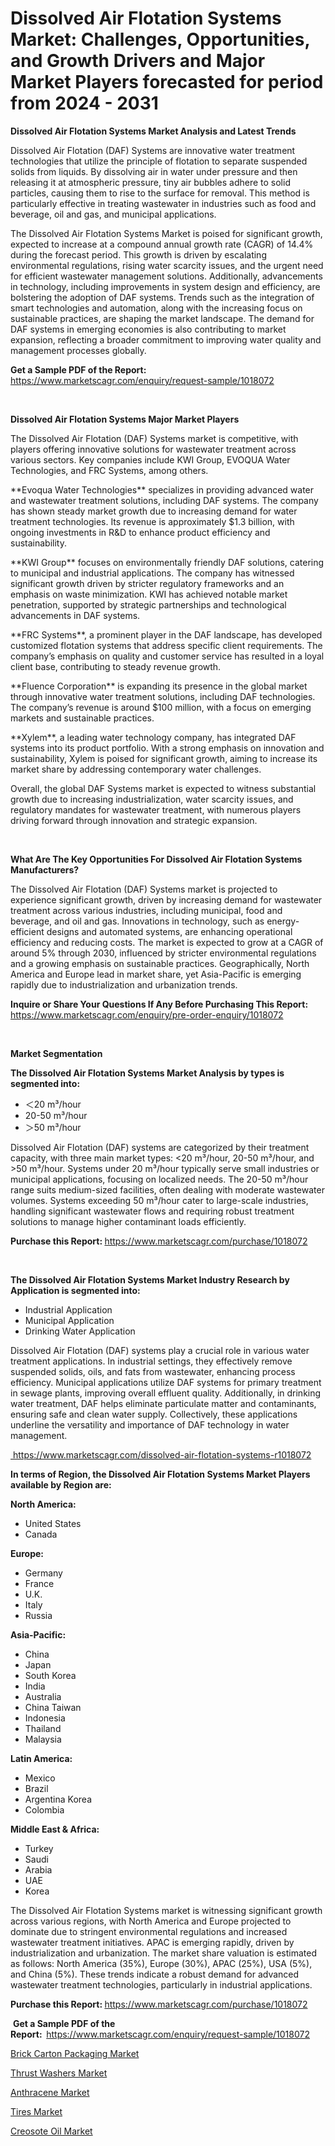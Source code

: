<p><h1>Dissolved Air Flotation Systems Market: Challenges, Opportunities, and Growth Drivers and Major Market Players forecasted for period from 2024 - 2031</h1></p><p><strong>Dissolved Air Flotation Systems Market Analysis and Latest Trends</strong></p>
<p><p>Dissolved Air Flotation (DAF) Systems are innovative water treatment technologies that utilize the principle of flotation to separate suspended solids from liquids. By dissolving air in water under pressure and then releasing it at atmospheric pressure, tiny air bubbles adhere to solid particles, causing them to rise to the surface for removal. This method is particularly effective in treating wastewater in industries such as food and beverage, oil and gas, and municipal applications.</p><p>The Dissolved Air Flotation Systems Market is poised for significant growth, expected to increase at a compound annual growth rate (CAGR) of 14.4% during the forecast period. This growth is driven by escalating environmental regulations, rising water scarcity issues, and the urgent need for efficient wastewater management solutions. Additionally, advancements in technology, including improvements in system design and efficiency, are bolstering the adoption of DAF systems. Trends such as the integration of smart technologies and automation, along with the increasing focus on sustainable practices, are shaping the market landscape. The demand for DAF systems in emerging economies is also contributing to market expansion, reflecting a broader commitment to improving water quality and management processes globally.</p></p>
<p><strong>Get a Sample PDF of the Report:&nbsp;</strong> <a href="https://www.marketscagr.com/enquiry/request-sample/1018072">https://www.marketscagr.com/enquiry/request-sample/1018072</a></p>
<p>&nbsp;</p>
<p><strong>Dissolved Air Flotation Systems Major Market Players</strong></p>
<p><p>The Dissolved Air Flotation (DAF) Systems market is competitive, with players offering innovative solutions for wastewater treatment across various sectors. Key companies include KWI Group, EVOQUA Water Technologies, and FRC Systems, among others.</p><p>**Evoqua Water Technologies** specializes in providing advanced water and wastewater treatment solutions, including DAF systems. The company has shown steady market growth due to increasing demand for water treatment technologies. Its revenue is approximately $1.3 billion, with ongoing investments in R&D to enhance product efficiency and sustainability.</p><p>**KWI Group** focuses on environmentally friendly DAF solutions, catering to municipal and industrial applications. The company has witnessed significant growth driven by stricter regulatory frameworks and an emphasis on waste minimization. KWI has achieved notable market penetration, supported by strategic partnerships and technological advancements in DAF systems.</p><p>**FRC Systems**, a prominent player in the DAF landscape, has developed customized flotation systems that address specific client requirements. The company’s emphasis on quality and customer service has resulted in a loyal client base, contributing to steady revenue growth.</p><p>**Fluence Corporation** is expanding its presence in the global market through innovative water treatment solutions, including DAF technologies. The company’s revenue is around $100 million, with a focus on emerging markets and sustainable practices.</p><p>**Xylem**, a leading water technology company, has integrated DAF systems into its product portfolio. With a strong emphasis on innovation and sustainability, Xylem is poised for significant growth, aiming to increase its market share by addressing contemporary water challenges.</p><p>Overall, the global DAF Systems market is expected to witness substantial growth due to increasing industrialization, water scarcity issues, and regulatory mandates for wastewater treatment, with numerous players driving forward through innovation and strategic expansion.</p></p>
<p>&nbsp;</p>
<p><strong>What Are The Key Opportunities For Dissolved Air Flotation Systems Manufacturers?</strong></p>
<p><p>The Dissolved Air Flotation (DAF) Systems market is projected to experience significant growth, driven by increasing demand for wastewater treatment across various industries, including municipal, food and beverage, and oil and gas. Innovations in technology, such as energy-efficient designs and automated systems, are enhancing operational efficiency and reducing costs. The market is expected to grow at a CAGR of around 5% through 2030, influenced by stricter environmental regulations and a growing emphasis on sustainable practices. Geographically, North America and Europe lead in market share, yet Asia-Pacific is emerging rapidly due to industrialization and urbanization trends.</p></p>
<p><strong>Inquire or Share Your Questions If Any Before Purchasing This Report:</strong> <a href="https://www.marketscagr.com/enquiry/pre-order-enquiry/1018072">https://www.marketscagr.com/enquiry/pre-order-enquiry/1018072</a></p>
<p>&nbsp;</p>
<p><strong>Market Segmentation</strong></p>
<p><strong>The Dissolved Air Flotation Systems Market Analysis by types is segmented into:</strong></p>
<p><ul><li>＜20 m³/hour</li><li>20-50 m³/hour</li><li>＞50 m³/hour</li></ul></p>
<p><p>Dissolved Air Flotation (DAF) systems are categorized by their treatment capacity, with three main market types: <20 m³/hour, 20-50 m³/hour, and >50 m³/hour. Systems under 20 m³/hour typically serve small industries or municipal applications, focusing on localized needs. The 20-50 m³/hour range suits medium-sized facilities, often dealing with moderate wastewater volumes. Systems exceeding 50 m³/hour cater to large-scale industries, handling significant wastewater flows and requiring robust treatment solutions to manage higher contaminant loads efficiently.</p></p>
<p><strong>Purchase this Report:&nbsp;</strong><a href="https://www.marketscagr.com/purchase/1018072">https://www.marketscagr.com/purchase/1018072</a></p>
<p>&nbsp;</p>
<p><strong>The Dissolved Air Flotation Systems Market Industry Research by Application is segmented into:</strong></p>
<p><ul><li>Industrial Application</li><li>Municipal Application</li><li>Drinking Water Application</li></ul></p>
<p><p>Dissolved Air Flotation (DAF) systems play a crucial role in various water treatment applications. In industrial settings, they effectively remove suspended solids, oils, and fats from wastewater, enhancing process efficiency. Municipal applications utilize DAF systems for primary treatment in sewage plants, improving overall effluent quality. Additionally, in drinking water treatment, DAF helps eliminate particulate matter and contaminants, ensuring safe and clean water supply. Collectively, these applications underline the versatility and importance of DAF technology in water management.</p></p>
<p><a href="https://www.marketscagr.com/dissolved-air-flotation-systems-r1018072">&nbsp;https://www.marketscagr.com/dissolved-air-flotation-systems-r1018072</a></p>
<p><strong>In terms of Region, the Dissolved Air Flotation Systems Market Players available by Region are:</strong></p>
<p>
    <p> <strong> North America: </strong>
        <ul>
            <li>United States</li>
            <li>Canada</li>
        </ul>
        </p> 
    <p> <strong> Europe: </strong>
        <ul>
            <li>Germany</li>
            <li>France</li>
            <li>U.K.</li>
            <li>Italy</li>
            <li>Russia</li>
        </ul>
        </p> 
    <p> <strong> Asia-Pacific: </strong>
        <ul>
            <li>China</li>
            <li>Japan</li>
            <li>South Korea</li>
            <li>India</li>
            <li>Australia</li>
            <li>China Taiwan</li>
            <li>Indonesia</li>
            <li>Thailand</li>
            <li>Malaysia</li>
        </ul>
        </p> 
    <p> <strong> Latin America: </strong>
        <ul>
            <li>Mexico</li>
            <li>Brazil</li>
            <li>Argentina Korea</li>
            <li>Colombia</li>
        </ul>
        </p> 
    <p> <strong> Middle East & Africa: </strong>
        <ul>
            <li>Turkey</li>
            <li>Saudi</li>
            <li>Arabia</li>
            <li>UAE</li>
            <li>Korea</li>
        </ul>
    </p>
    </p>
<p><p>The Dissolved Air Flotation Systems market is witnessing significant growth across various regions, with North America and Europe projected to dominate due to stringent environmental regulations and increased wastewater treatment initiatives. APAC is emerging rapidly, driven by industrialization and urbanization. The market share valuation is estimated as follows: North America (35%), Europe (30%), APAC (25%), USA (5%), and China (5%). These trends indicate a robust demand for advanced wastewater treatment technologies, particularly in industrial applications.</p></p>
<p><strong>Purchase this Report: </strong><a href="https://www.marketscagr.com/purchase/1018072">https://www.marketscagr.com/purchase/1018072</a></p>
<p>&nbsp;<strong>Get a Sample PDF of the Report:&nbsp;&nbsp;</strong><a href="https://www.marketscagr.com/enquiry/request-sample/1018072">https://www.marketscagr.com/enquiry/request-sample/1018072</a></p>
<p><strong></strong></p>
<p><p><a href="https://issuu.com/reportprime-2/docs/brick-carton-packaging-market-size-_4e1a43813b604c">Brick Carton Packaging Market</a></p><p><a href="https://www.linkedin.com/pulse/thrust-washers-market-size-growth-trends-statistics-forecasts-k4rgf?trackingId=9k6TnGP8S%2F2YNcR9QoJOQA%3D%3D">Thrust Washers Market</a></p><p><a href="https://issuu.com/reportprime-2/docs/anthracene-market-size-2030.pptx_10cb962715955c">Anthracene Market</a></p><p><a href="https://www.linkedin.com/pulse/tires-industry-sector-market-dynamics-future-scenarios-2024-udyje?trackingId=XdF3ESpoTz6GYzcXDd1EFA%3D%3D">Tires Market</a></p><p><a href="https://medium.com/@amelia.martin5698/in-the-creosote-oil-market-the-main-focus-is-on-keeping-costs-low-and-getting-the-most-out-of-ecd3324d9181">Creosote Oil Market</a></p></p>